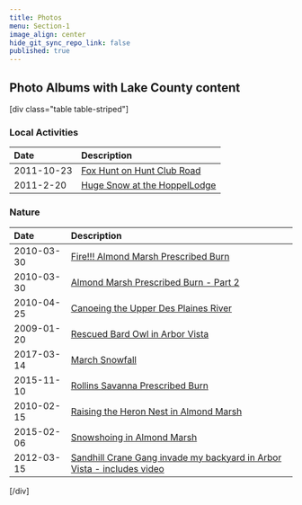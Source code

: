 ```yaml
---
title: Photos
menu: Section-1
image_align: center
hide_git_sync_repo_link: false
published: true
---
```


## Photo Albums with Lake County content  

[div class="table table-striped"]

### Local Activities
Date | Description 
:--- | :--- 
2011-10-23 | [Fox Hunt on Hunt Club Road](https://photos.app.goo.gl/du6oWKCCTT5roAzA6)
2011-2-20 | [Huge Snow at the HoppelLodge](https://photos.app.goo.gl/n7mBQGki6ktBK6Uu6)

### Nature
Date | Description 
:--- | :--- 
2010-03-30 | [Fire!!! Almond Marsh Prescribed Burn](https://photos.app.goo.gl/sSopzYvVmpVXwHvBA) 
2010-03-30 | [Almond Marsh Prescribed Burn - Part 2](https://photos.app.goo.gl/6K2B5DYaNEXcFe1q8)
2010-04-25 | [Canoeing the Upper Des Plaines River](https://photos.app.goo.gl/hYEZebfEYF518UCC7)
2009-01-20 | [Rescued Bard Owl in Arbor Vista](https://photos.app.goo.gl/KTLVyYsF7H71MMxHA)
2017-03-14 | [March Snowfall](https://goo.gl/photos/8cKB2xmf7mGEGcm78)
2015-11-10 | [Rollins Savanna Prescribed Burn](https://photos.app.goo.gl/Fx1HgoWWyBgXLYU66) 
2010-02-15 | [Raising the Heron Nest in Almond Marsh](https://photos.app.goo.gl/Lr6FHv1e5nkDR9758)
2015-02-06 | [Snowshoing in Almond Marsh](https://photos.app.goo.gl/CkYWDmFCG2HkgAWM7)
2012-03-15 | [Sandhill Crane Gang invade my backyard in Arbor Vista - includes video](https://photos.app.goo.gl/qTxapFjxb7SjbYHm8)





[/div]
